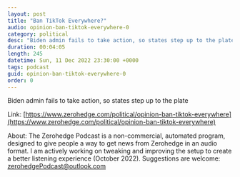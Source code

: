 ```yaml
---
layout: post
title: "Ban TikTok Everywhere?"
audio: opinion-ban-tiktok-everywhere-0
category: political
desc: "Biden admin fails to take action, so states step up to the plate"
duration: 00:04:05
length: 245
datetime: Sun, 11 Dec 2022 23:30:00 +0000
tags: podcast
guid: opinion-ban-tiktok-everywhere-0
order: 0
---
```

Biden admin fails to take action, so states step up to the plate

Link: [https://www.zerohedge.com/political/opinion-ban-tiktok-everywhere](https://www.zerohedge.com/political/opinion-ban-tiktok-everywhere)

About: The Zerohedge Podcast is a non-commercial, automated program, designed to give people a way to get news from Zerohedge in an audio format.  I am actively working on tweaking and improving the setup to create a better listening experience (October 2022).  Suggestions are welcome: [zerohedgePodcast@outlook.com](mailto:zerohedgePodcast@outlook.com)